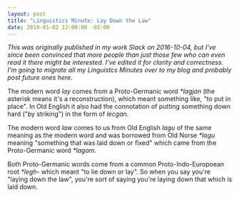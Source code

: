 ```yaml
---
layout: post
title: "Linguistics Minute: Lay Down the Law"
date: 2019-01-02 12:00:00 -05:00
---
```

_This was originally published in my work Slack on 2016-10-04, but I've since
been convinced that more people than just those few who can even read it there
might be interested. I've edited it for clarity and correctness. I'm going to
migrate all my Linguistcs Minutes over to my blog and probably post future ones
here._

The modern word _lay_ comes from a Proto-Germanic word _\*lagjan_ (the asterisk
means it's a reconstruction), which meant something like, "to put in place". In
Old English it also had the connotation of putting something down hard ("by
striking") in the form of _lecgan_.

The modern word _law_ comes to us from Old English _lagu_ of the same meaning
as the modern word and was borrowed from Old Norse _\*lagu_ meaning
"something that was laid down or fixed" which came from the Proto-Germanic word
_\*lagam._

Both Proto-Germanic words come from a common Proto-Indo-Europoean root _\*legh-_
which meant "to lie down or lay". So when you say you're "laying down the law",
you're sort of saying you're laying down that which is laid down.
